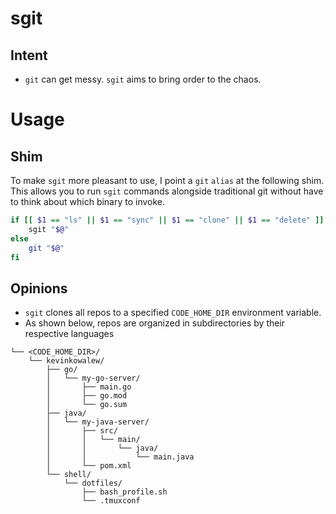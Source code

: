 # sgit 
## Intent
- `git` can get messy. `sgit` aims to bring order to the chaos.

# Usage
## Shim
To make `sgit` more pleasant to use, I point a `git` `alias` at the following shim.  This allows you to run `sgit` commands alongside traditional git without have to think about which binary to invoke.
```sh
if [[ $1 == "ls" || $1 == "sync" || $1 == "clone" || $1 == "delete" ]]; then
	sgit "$@"
else
	git "$@"
fi
```

## Opinions
- `sgit` clones all repos to a specified `CODE_HOME_DIR` environment variable.
- As shown below, repos are organized in subdirectories by their respective languages
```
└── <CODE_HOME_DIR>/
    └── kevinkowalew/ 
        ├── go/
        │   └── my-go-server/
        │       ├── main.go
        │       ├── go.mod
        │       └── go.sum
        ├── java/
        │   └── my-java-server/
        │       ├── src/
        │       │   └── main/
        │       │       └── java/
        │       │           └── main.java
        │       └── pom.xml
        └── shell/
            └── dotfiles/
                ├── bash_profile.sh
                └── .tmuxconf
```
